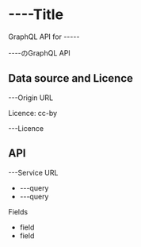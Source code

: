# ----Title
GraphQL API for -----

----のGraphQL API

## Data source and Licence

---Origin URL

Licence: cc-by

---Licence

## API 

---Service URL

- ---query
- ---query

Fields

- field
- field

